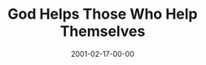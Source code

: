---
layout: message
category: message
series: "Three Lies We Believe"
title: "God Helps Those Who Help Themselves "
date: 2001-02-17-00-00
message_id: 343
---